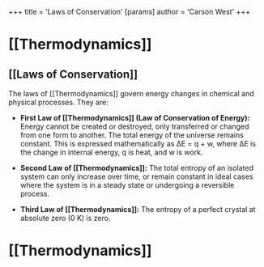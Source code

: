 +++
 title = 'Laws of Conservation'
[params]
	author = 'Carson West'
+++
# [[Thermodynamics]]

## [[Laws of Conservation]]

The laws of [[Thermodynamics]] govern energy changes in chemical and physical processes.  They are:

* **First Law of [[Thermodynamics]] (Law of Conservation of Energy):** Energy cannot be created or destroyed, only transferred or changed from one form to another.  The total energy of the universe remains constant.  This is expressed mathematically as ΔE = q + w, where ΔE is the change in internal energy, q is heat, and w is work.

* **Second Law of [[Thermodynamics]]:** The total entropy of an isolated system can only increase over time, or remain constant in ideal cases where the system is in a steady state or undergoing a reversible process.

* **Third Law of [[Thermodynamics]]:** The entropy of a perfect crystal at absolute zero (0 K) is zero.

# [[Thermodynamics]]